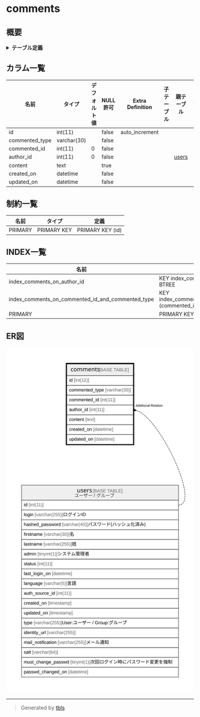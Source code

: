 # comments

## 概要

<details>
<summary><strong>テーブル定義</strong></summary>

```sql
CREATE TABLE `comments` (
  `id` int(11) NOT NULL AUTO_INCREMENT,
  `commented_type` varchar(30) NOT NULL DEFAULT '',
  `commented_id` int(11) NOT NULL DEFAULT '0',
  `author_id` int(11) NOT NULL DEFAULT '0',
  `content` text,
  `created_on` datetime NOT NULL,
  `updated_on` datetime NOT NULL,
  PRIMARY KEY (`id`),
  KEY `index_comments_on_commented_id_and_commented_type` (`commented_id`,`commented_type`),
  KEY `index_comments_on_author_id` (`author_id`)
) ENGINE=InnoDB DEFAULT CHARSET=utf8
```

</details>

## カラム一覧

| 名前             | タイプ         | デフォルト値       | NULL許可   | Extra Definition | 子テーブル      | 親テーブル             | コメント     |
| -------------- | ----------- | ------------ | -------- | ---------------- | ---------- | ----------------- | -------- |
| id             | int(11)     |              | false    | auto_increment   |            |                   |          |
| commented_type | varchar(30) |              | false    |                  |            |                   |          |
| commented_id   | int(11)     | 0            | false    |                  |            |                   |          |
| author_id      | int(11)     | 0            | false    |                  |            | [users](users.md) |          |
| content        | text        |              | true     |                  |            |                   |          |
| created_on     | datetime    |              | false    |                  |            |                   |          |
| updated_on     | datetime    |              | false    |                  |            |                   |          |

## 制約一覧

| 名前      | タイプ         | 定義               |
| ------- | ----------- | ---------------- |
| PRIMARY | PRIMARY KEY | PRIMARY KEY (id) |

## INDEX一覧

| 名前                                                | 定義                                                                                               |
| ------------------------------------------------- | ------------------------------------------------------------------------------------------------ |
| index_comments_on_author_id                       | KEY index_comments_on_author_id (author_id) USING BTREE                                          |
| index_comments_on_commented_id_and_commented_type | KEY index_comments_on_commented_id_and_commented_type (commented_id, commented_type) USING BTREE |
| PRIMARY                                           | PRIMARY KEY (id) USING BTREE                                                                     |

## ER図

![er](comments.svg)

---

> Generated by [tbls](https://github.com/k1LoW/tbls)

